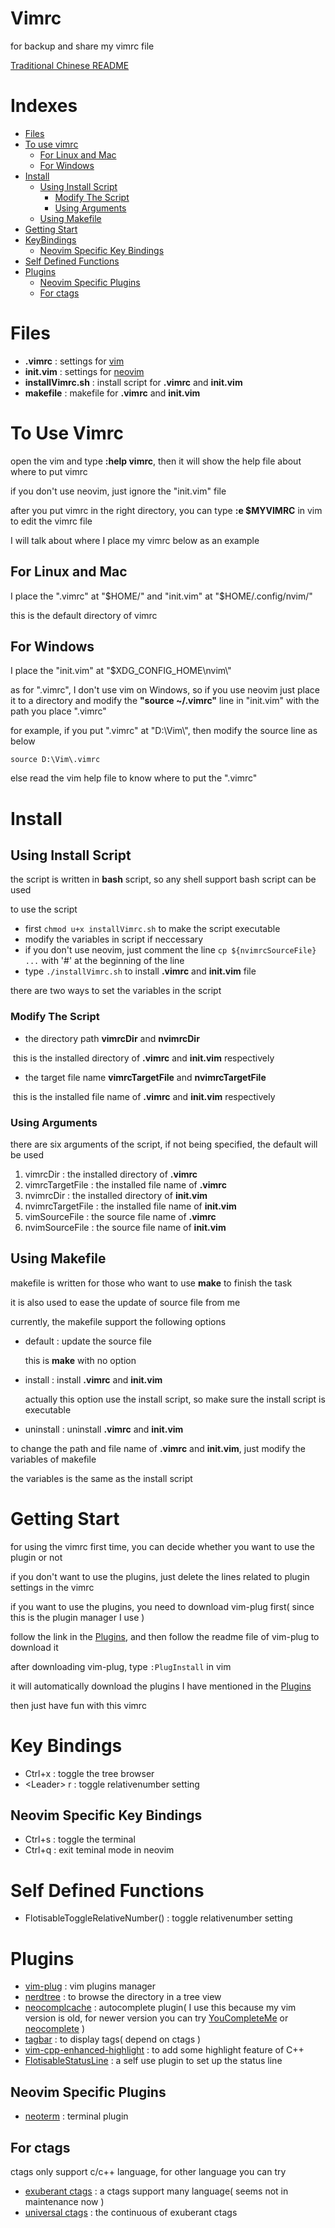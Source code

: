 # Vimrc
for backup and share my vimrc file

[Traditional Chinese README](README_zh-TW.md)
# Indexes
- [Files](#files)
- [To use vimrc](#to-use-vimrc)
  - [For Linux and Mac](#for-linux-and-mac)
  - [For Windows](#for-windows)
- [Install](#install)
  - [Using Install Script](#using-install-script)
    - [Modify The Script](#modify-the-script)
    - [Using Arguments](#using-arguments)
  - [Using Makefile](#using-makefile)
- [Getting Start](#getting-start)
- [KeyBindings](#key-bindings)
  - [Neovim Specific Key Bindings](#neovim-specific-key-bindings)
- [Self Defined Functions](#self-defined-functions)
- [Plugins](#plugins)
  - [Neovim Specific Plugins](#neovim-specific-plugins)
  - [For ctags](#for-ctags)
# Files
- **.vimrc**          : settings for [vim](https://github.com/vim/vim)
- **init.vim**        : settings for [neovim](https://github.com/neovim/neovim)
- **installVimrc.sh** : install script for **.vimrc** and **init.vim**
- **makefile**        : makefile for **.vimrc** and **init.vim**
# To Use Vimrc
open the vim and type **:help vimrc**, then it will show the help file about where to put vimrc

if you don't use neovim, just ignore the "init.vim" file

after you put vimrc in the right directory, you can type **:e $MYVIMRC** in vim to edit the vimrc file

I will talk about where I place my vimrc below as an example
## For Linux and Mac
I place the ".vimrc" at "$HOME/" and "init.vim" at "$HOME/.config/nvim/"

this is the default directory of vimrc
## For Windows
I place the "init.vim" at "$XDG_CONFIG_HOME\nvim\\"

as for ".vimrc", I don't use vim on Windows, so if you use neovim just place it to a directory and modify the **"source ~/.vimrc"** line in "init.vim" with the path you place ".vimrc"

for example, if you put ".vimrc" at "D:\Vim\\", then modify the source line as below
```
source D:\Vim\.vimrc
```

else read the vim help file to know where to put the ".vimrc"
# Install
## Using Install Script
the script is written in **bash** script, so any shell support bash script can be used

to use the script

- first ```chmod u+x installVimrc.sh``` to make the script executable
- modify the variables in script if neccessary
- if you don't use neovim, just comment the line ```cp ${nvimrcSourceFile} ...``` with '#' at the beginning of the line
- type ```./installVimrc.sh``` to install **.vimrc** and **init.vim** file

there are two ways to set the variables in the script
### Modify The Script
- the directory path **vimrcDir** and **nvimrcDir**

  this is the installed directory of **.vimrc** and **init.vim** respectively
- the target file name **vimrcTargetFile** and **nvimrcTargetFile**

  this is the installed file name of **.vimrc** and **init.vim** respectively
### Using Arguments
there are six arguments of the script, if not being specified, the default will be used

1. vimrcDir         : the installed directory of **.vimrc**
2. vimrcTargetFile  : the installed file name of **.vimrc**
3. nvimrcDir        : the installed directory of **init.vim**
4. nvimrcTargetFile : the installed file name of **init.vim**
5. vimSourceFile    : the source file name of **.vimrc**
6. nvimSourceFile   : the source file name of **init.vim**
## Using Makefile
makefile is written for those who want to use **make** to finish the task

it is also used to ease the update of source file from me

currently, the makefile support the following options
- default   : update the source file

  this is **make** with no option
- install   : install **.vimrc** and **init.vim**

  actually this option use the install script, so make sure the install script is executable
- uninstall : uninstall **.vimrc** and **init.vim**

to change the path and file name of **.vimrc** and **init.vim**, just modify the variables of makefile

the variables is the same as the install script
# Getting Start
for using the vimrc first time, you can decide whether you want to use the plugin or not

if you don't want to use the plugins, just delete the lines related to plugin settings in the vimrc

if you want to use the plugins, you need to download vim-plug first( since this is the plugin manager I use )

follow the link in the [Plugins](#plugins), and then follow the readme file of vim-plug to download it

after downloading vim-plug, type ```:PlugInstall``` in vim

it will automatically download the plugins I have mentioned in the [Plugins](#plugins)

then just have fun with this vimrc
# Key Bindings
- Ctrl+x      : toggle the tree browser
- \<Leader> r : toggle relativenumber setting
## Neovim Specific Key Bindings
- Ctrl+s : toggle the terminal
- Ctrl+q : exit teminal mode in neovim
# Self Defined Functions
- FlotisableToggleRelativeNumber() : toggle relativenumber setting
# Plugins
- [vim-plug](https://github.com/junegunn/vim-plug)                                  : vim plugins manager
- [nerdtree](https://github.com/scrooloose/nerdtree)                                : to browse the directory in a tree view
- [neocomplcache](https://github.com/shougo/neocomplcache.vim)                      : autocomplete plugin( I use this because my vim version is old, for newer version you can try [YouCompleteMe](https://github.com/valloric/youcompleteme) or [neocomplete](https://github.com/shougo/neocomplete.vim) )
- [tagbar](https://github.com/majutsushi/tagbar)                                    : to display tags( depend on ctags )
- [vim-cpp-enhanced-highlight](http://github.com/octol/vim-cpp-enhanced-highlight)  : to add some highlight feature of C++
- [FlotisableStatusLine](https://github.com/flotisable/FlotisableStatusLine)        : a self use plugin to set up the status line
## Neovim Specific Plugins
- [neoterm](https://github.com/kassio/neoterm)                  : terminal plugin
## For ctags
ctags only support c/c++ language, for other language you can try
- [exuberant ctags](http://ctags.sourceforge.net/)            : a ctags support many language( seems not in maintenance now )
- [universal ctags](https://github.com/universal-ctags/ctags) : the continuous of exuberant ctags
